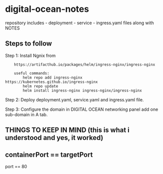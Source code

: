 # digital-ocean-notes
repository includes - deployment - service - ingress.yaml files along with NOTES


Steps to follow
---------------------------------------

Step 1: Install Ngnix from 

        https://artifacthub.io/packages/helm/ingress-nginx/ingress-nginx
        
        useful commands:
            helm repo add ingress-nginx https://kubernetes.github.io/ingress-nginx
            helm repo update
            helm install ingress-nginx ingress-nginx/ingress-nginx
            
            
Step 2: Deploy deployment.yaml,
               service.yaml and
               ingress.yaml file.
               
               
Step 3: Configure the domain in DIGITAL OCEAN networking panel 
          add one sub-domain in A tab.
          
          
          
 THINGS TO KEEP IN MIND (this is what i understood and yes, it worked)
 ----------------------------------------------------------------------
 containerPort == targetPort 
 ---------------------------
 port == 80
          
